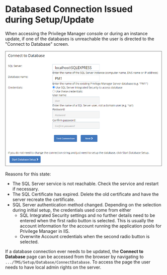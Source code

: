 [title]: # (DB Connection)
[tags]: # (help,setup,update)
[priority]: # (3)
# Databased Connection Issued during Setup/Update

When accessing the Privilege Manager console or during an instance update, if one of the databases is unreachable the user is directed to the "Connect to Database" screen.

![db connect issue](images/db-connect.png "Connect to Database page")

Reasons for this state:

* The SQL Server service is not reachable. Check the service and restart if necessary.
* The SQL Certificate has expired. Delete the old certificate and have the server recreate the certificate.
* SQL Server authentication method changed. Depending on the selection during initial setup, the credentials used come from either
  * SQL Integrated Security settings and no further details need to be entered when the first radio button is selected. This is usually the account information for the account running the application pools for Privilege Manager in IIS.
  * Overwrite Account credentials when the second radio button is selected.

If a database connection ever needs to be updated, the __Connect to Database__ page can be accessed from the browser by navigating to `.../TMS/Setup/Database/ConnectDatabase`. To access the page the user needs to have local admin rights on the server.
